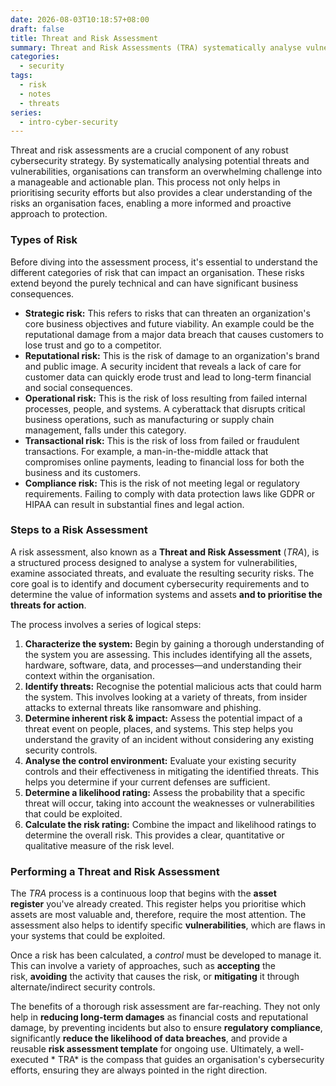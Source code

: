 ```yaml
---
date: 2026-08-03T10:18:57+08:00
draft: false
title: Threat and Risk Assessment
summary: Threat and Risk Assessments (TRA) systematically analyse vulnerabilities and threats then prioritise appropriate responses.  Risks span strategic, reputational, operational, transactional, and compliance domains, all with significant business impact. Through structured steps of system characterisation, threat identification, impact evaluation, control analysis, likelihood, and risk ratings, TRAs guide proactive protection, regulatory compliance, and maintain cybersecurity resilience.
categories:
  - security
tags:
  - risk
  - notes
  - threats
series:
  - intro-cyber-security
---
```

Threat and risk assessments are a crucial component of any robust cybersecurity strategy.  By systematically analysing potential threats and vulnerabilities, organisations can transform an overwhelming challenge into a manageable and actionable plan.   This process not only helps in prioritising security efforts but also provides a clear understanding of the risks an organisation faces, enabling a more informed and proactive approach to protection.

### Types of Risk

Before diving into the assessment process, it's essential to understand the different categories of risk that can impact an organisation.  These risks extend beyond the purely technical and can have significant business consequences.

- **Strategic risk:** This refers to risks that can threaten an organization's core business objectives and future viability. An example could be the reputational damage from a major data breach that causes customers to lose trust and go to a competitor.
- **Reputational risk:** This is the risk of damage to an organization's brand and public image.  A security incident that reveals a lack of care for customer data can quickly erode trust and lead to long-term financial and social consequences.
- **Operational risk:** This is the risk of loss resulting from failed internal processes, people, and systems.  A cyberattack that disrupts critical business operations, such as manufacturing or supply chain management, falls under this category.
- **Transactional risk:** This is the risk of loss from failed or fraudulent transactions.  For example, a man-in-the-middle attack that compromises online payments, leading to financial loss for both the business and its customers.
- **Compliance risk:** This is the risk of not meeting legal or regulatory requirements.  Failing to comply with data protection laws like GDPR or HIPAA can result in substantial fines and legal action.

### Steps to a Risk Assessment

A risk assessment, also known as a **Threat and Risk Assessment**  (*TRA*), is a structured process designed to analyse a system for vulnerabilities, examine associated threats, and evaluate the resulting security risks. The core goal is to identify and document cybersecurity requirements and to determine the value of information systems and assets **and to prioritise  the threats for action**.

The process involves a series of logical steps:

1. **Characterize the system:** Begin by gaining a thorough understanding of the system you are assessing. This includes identifying all the assets, hardware, software, data, and processes—and understanding their context within the organisation.
2. **Identify threats:** Recognise the potential malicious acts that could harm the system. This involves looking at a variety of threats, from insider attacks to external threats like ransomware and phishing.
3. **Determine inherent risk & impact:** Assess the potential impact of a threat event on people, places, and systems. This step helps you understand the gravity of an incident without considering any existing security controls.
4. **Analyse the control environment:** Evaluate your existing security controls and their effectiveness in mitigating the identified threats. This helps you determine if your current defenses are sufficient.
5. **Determine a likelihood rating:** Assess the probability that a specific threat will occur, taking into account the weaknesses or vulnerabilities that could be exploited.
6. **Calculate the risk rating:** Combine the impact and likelihood ratings to determine the overall risk. This provides a clear, quantitative or qualitative measure of the risk level.

### Performing a Threat and Risk Assessment

The *TRA* process is a continuous loop that begins with the **asset register** you've already created. This register helps you prioritise which assets are most valuable and, therefore, require the most attention. The assessment also helps to identify specific **vulnerabilities**, which are flaws in your systems that could be exploited.

Once a risk has been calculated, a *control* must be developed to manage it.  This can involve a variety of approaches, such as **accepting** the risk, **avoiding** the activity that causes the risk, or **mitigating** it through alternate/indirect security controls.

The benefits of a thorough risk assessment are far-reaching. They not only help in **reducing long-term damages** as financial costs and reputational damage,  by preventing  incidents but also to ensure **regulatory compliance**, significantly **reduce the likelihood of data breaches**, and provide a reusable **risk assessment template** for ongoing use. Ultimately, a well-executed * TRA* is the compass that guides an organisation's cybersecurity efforts, ensuring they are always pointed in the right direction.